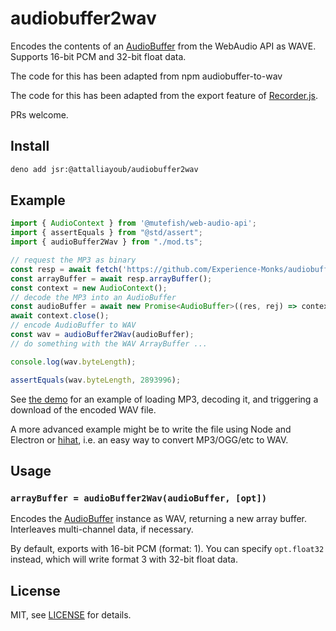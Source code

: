 # audiobuffer2wav

Encodes the contents of an [AudioBuffer](https://developer.mozilla.org/en-US/docs/Web/API/AudioBuffer) from the WebAudio API as WAVE. Supports 16-bit PCM and 32-bit float data.

The code for this has been adapted from npm audiobuffer-to-wav

The code for this has been adapted from the export feature of [Recorder.js](https://github.com/mattdiamond/Recorderjs).

PRs welcome.

## Install

```sh
deno add jsr:@attalliayoub/audiobuffer2wav
```

## Example

```ts
import { AudioContext } from '@mutefish/web-audio-api';
import { assertEquals } from "@std/assert";
import { audioBuffer2Wav } from "./mod.ts";

// request the MP3 as binary
const resp = await fetch('https://github.com/Experience-Monks/audiobuffer-to-wav/raw/refs/heads/master/demo/bluejean_short.mp3');
const arrayBuffer = await resp.arrayBuffer();
const context = new AudioContext();
// decode the MP3 into an AudioBuffer
const audioBuffer = await new Promise<AudioBuffer>((res, rej) => context.decodeAudioData(arrayBuffer, res, rej));
await context.close();
// encode AudioBuffer to WAV
const wav = audioBuffer2Wav(audioBuffer);
// do something with the WAV ArrayBuffer ...

console.log(wav.byteLength);

assertEquals(wav.byteLength, 2893996);
```

See [the demo](./mod_test.ts) for an example of loading MP3, decoding it, and triggering a download of the encoded WAV file.

A more advanced example might be to write the file using Node and Electron or [hihat](https://www.npmjs.com/package/hihat), i.e. an easy way to convert MP3/OGG/etc to WAV.

## Usage

### `arrayBuffer = audioBuffer2Wav(audioBuffer, [opt])`

Encodes the [AudioBuffer](https://developer.mozilla.org/en-US/docs/Web/API/AudioBuffer) instance as WAV, returning a new array buffer. Interleaves multi-channel data, if necessary.

By default, exports with 16-bit PCM (format: 1). You can specify `opt.float32` instead, which will write format 3 with 32-bit float data.

## License

MIT, see [LICENSE](http://github.com/AttalliAyoub/audiobuffer2wav/blob/main/LICENSE) for details.
